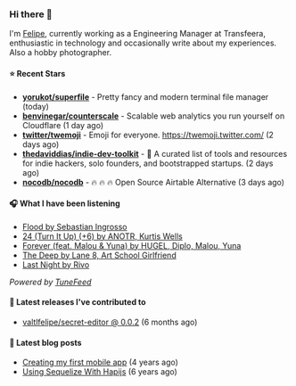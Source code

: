 ### Hi there 👋

I'm [Felipe](https://felipevm.com), currently working as a Engineering Manager at Transfeera, enthusiastic in technology and occasionally write about my experiences. Also a hobby photographer.

#### ⭐ Recent Stars
- **[yorukot/superfile](https://github.com/yorukot/superfile)** - Pretty fancy and modern terminal file manager (today)
- **[benvinegar/counterscale](https://github.com/benvinegar/counterscale)** - Scalable web analytics you run yourself on Cloudflare (1 day ago)
- **[twitter/twemoji](https://github.com/twitter/twemoji)** - Emoji for everyone. https://twemoji.twitter.com/ (2 days ago)
- **[thedaviddias/indie-dev-toolkit](https://github.com/thedaviddias/indie-dev-toolkit)** - 🚀 A curated list of tools and resources for indie hackers, solo founders, and bootstrapped startups. (2 days ago)
- **[nocodb/nocodb](https://github.com/nocodb/nocodb)** - 🔥 🔥 🔥 Open Source Airtable Alternative (3 days ago)

#### 🎧 What I have been listening
- [Flood by Sebastian Ingrosso](https://open.spotify.com/track/0Q9er9GdnwbKqOR94aLRPH)
- [24 (Turn It Up) (&#43;6) by ANOTR, Kurtis Wells](https://open.spotify.com/track/0EWG5cpMUT0Jp0Pye9S0Ne)
- [Forever (feat. Malou &amp; Yuna) by HUGEL, Diplo, Malou, Yuna](https://open.spotify.com/track/2YHUlS8D0qH6GUUMNBHFgT)
- [The Deep by Lane 8, Art School Girlfriend](https://open.spotify.com/track/71RUnMMD5MX4ew96dMDCl4)
- [Last Night by Rivo](https://open.spotify.com/track/2fr3zUXQFLztUhpfBu6Wpq)

_Powered by [TuneFeed](https://tunefeed.app?ref=valtlfelipe-gh-profile)_ 

#### 🚀 Latest releases I've contributed to


- [valtlfelipe/secret-editor @ 0.0.2](https://github.com/valtlfelipe/secret-editor/releases/tag/0.0.2) (6 months ago)

#### 📄 Latest blog posts
- [Creating my first mobile app](https://felipevm.com/posts/creating-my-first-mobile-app/) (4 years ago)
- [Using Sequelize With Hapijs](https://felipevm.com/posts/using-sequelize-with-hapijs/) (6 years ago)

